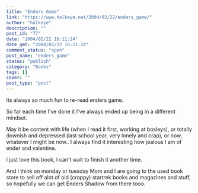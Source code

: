 ```yaml
---
title: "Enders Game"
link: "https://www.halkeye.net/2004/02/22/enders_game/"
author: "halkeye"
description: ""
post_id: "77"
date: "2004/02/22 16:11:24"
date_gmt: "2004/02/22 16:11:24"
comment_status: "open"
post_name: "enders_game"
status: "publish"
category: "Books"
tags: []
cover: ""
post_type: "post"
---
```


Its always so much fun to re-read enders game.

So far each time I've done it I've always ended up being in a different mindset.

May it be content with life (when I read it first, working at bosleys), or totally downish and depressed (last school year, very lonely and crap), or now, whatever I might be now.. I always find it interesting how jealous I am of ender and valentine.

I just love this book, I can't wait to finish it another time.

And I think on monday or tuesday Mom and I are going to the used book store to sell off alot of old (crappy) startrek books and magazines and stuff, so hopefully we can get Enders Shadow from there tooo.